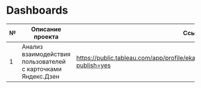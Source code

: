 # Dashboards

|№|Описание проекта |Ссылка на дашборд |
|---|---|---|
|1|Анализ взаимодействия пользователей с карточками Яндекс.Дзен|https://public.tableau.com/app/profile/ekaterina.koroleva/viz/Project_16860833337780/sheet4?publish=yes|
